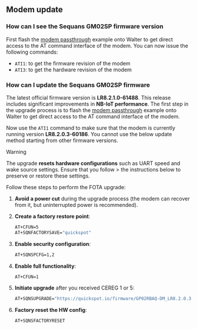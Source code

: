 ## Modem update

### How can I see the Sequans GM02SP firmware version

First flash the [modem passthrough](https://github.com/QuickSpot/walter-arduino/tree/main/examples/ModemPassthrough)
example onto Walter to get direct access to the AT command interface of the modem. You can now
issue the following commands:
 - `ATI1`: to get the firmware revision of the modem
 - `ATI3`: to get the hardware revision of the modem

### How can I update the Sequans GM02SP firmware

The latest official firmware version is **LR8.2.1.0-61488**. This release includes significant improvements in **NB-IoT performance**. The first step in the upgrade process is to flash the [modem passthrough](https://github.com/QuickSpot/walter-arduino/tree/main/examples/ModemPassthrough) example onto Walter to get direct access to the AT command interface of the modem. 

Now use the `ATI1` command to make sure that the modem is currently running version **LR8.2.0.3-60186**. You cannot
use the below update method starting from other firmware versions.

> [!WARNING]
> The upgrade **resets hardware configurations** such as UART speed and wake source settings. Ensure that you follow > the instructions below to preserve or restore these settings.

Follow these steps to perform the FOTA upgrade:
1. **Avoid a power cut** during the upgrade process (the modem can recover from it, but uninterrupted power is recommended).
2. **Create a factory restore point**:
     ```bash
     AT+CFUN=5
     AT+SQNFACTORYSAVE="quickspot"
     ```
3. **Enable security configuration**:  
   ```bash
   AT+SQNSPCFG=1,2
   ```

4. **Enable full functionality**:  
   ```bash
   AT+CFUN=1
   ```

5. **Initiate upgrade** after you received CEREG 1 or 5:  
   ```bash
   AT+SQNSUPGRADE="https://quickspot.io/firmware/GP02RBAQ-DM_LR8.2.0.3-60186_to_LR8.2.1.0-61488_Bootrom.dup",1,10,1,1
   ```
6. **Factory reset the HW config**:
   ```bash
   AT+SQNSFACTORYRESET
   ```